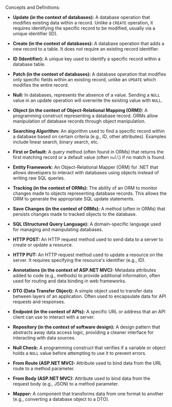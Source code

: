 Concepts and Definitions:

* **Update (in the context of databases):** A database operation that modifies existing data within a record.  Unlike a `CREATE` operation, it requires identifying the specific record to be modified, usually via a unique identifier (ID).

* **Create (in the context of databases):** A database operation that adds a new record to a table.  It does not require an existing record identifier.

* **ID (Identifier):** A unique key used to identify a specific record within a database table.

* **Patch (in the context of databases):** A database operation that modifies only specific fields within an existing record, unlike an `UPDATE` which modifies the entire record.

* **Null:** In databases, represents the absence of a value.  Sending a `NULL` value in an update operation will overwrite the existing value with `NULL`.

* **Object (in the context of Object-Relational Mapping (ORM)):** A programming construct representing a database record.  ORMs allow manipulation of database records through object manipulation.

* **Searching Algorithm:** An algorithm used to find a specific record within a database based on certain criteria (e.g., ID, other attributes).  Examples include linear search, binary search, etc.

* **First or Default:** A query method (often found in ORMs) that returns the first matching record or a default value (often `null`) if no match is found.

* **Entity Framework:** An Object-Relational Mapper (ORM) for .NET that allows developers to interact with databases using objects instead of writing raw SQL queries.

* **Tracking (in the context of ORMs):** The ability of an ORM to monitor changes made to objects representing database records. This allows the ORM to generate the appropriate SQL update statements.

* **Save Changes (in the context of ORMs):** A method (often in ORMs) that persists changes made to tracked objects to the database.

* **SQL (Structured Query Language):** A domain-specific language used for managing and manipulating databases.

* **HTTP POST:** An HTTP request method used to send data to a server to create or update a resource.

* **HTTP PUT:** An HTTP request method used to update a resource on the server.  It requires specifying the resource's identifier (e.g., ID).

* **Annotations (in the context of ASP.NET MVC):** Metadata attributes added to code (e.g., methods) to provide additional information, often used for routing and data binding in web frameworks.

* **DTO (Data Transfer Object):** A simple object used to transfer data between layers of an application.  Often used to encapsulate data for API requests and responses.

* **Endpoint (in the context of APIs):** A specific URL or address that an API client can use to interact with a server.

* **Repository (in the context of software design):** A design pattern that abstracts away data access logic, providing a cleaner interface for interacting with data sources.

* **Null Check:** A programming construct that verifies if a variable or object holds a `NULL` value before attempting to use it to prevent errors.


* **From Route (ASP.NET MVC):**  Attribute used to bind data from the URL route to a method parameter.

* **From Body (ASP.NET MVC):** Attribute used to bind data from the request body (e.g., JSON) to a method parameter.

* **Mapper:** A component that transforms data from one format to another (e.g., converting a database object to a DTO).